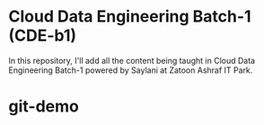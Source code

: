 # Cloud Data Engineering Batch-1 (CDE-b1)
In this repository, I'll add all the content being taught in Cloud Data Engineering Batch-1 powered by Saylani at Zatoon Ashraf IT Park.
# git-demo
